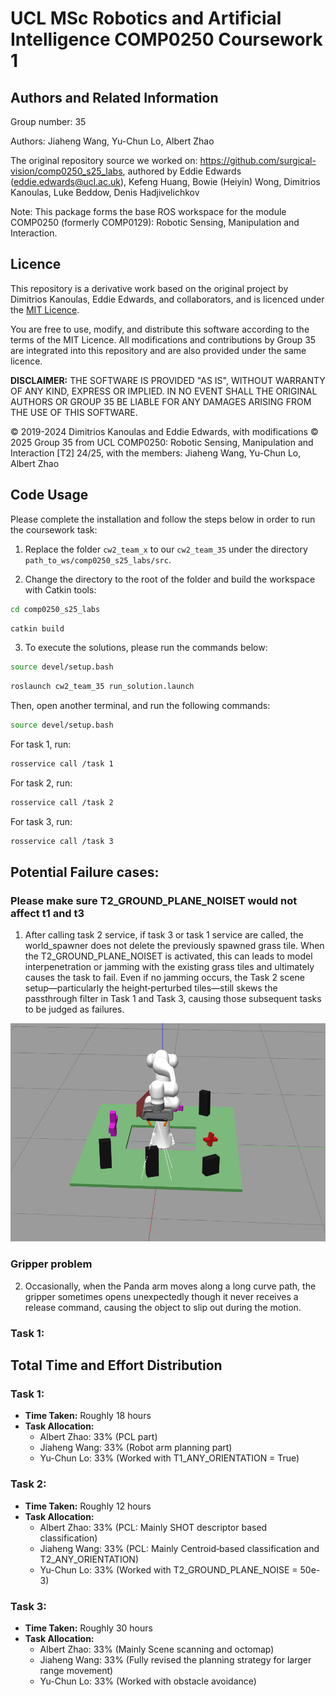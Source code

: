 # UCL MSc Robotics and Artificial Intelligence COMP0250 Coursework 1
## Authors and Related Information

Group number: 35

Authors: Jiaheng Wang, Yu-Chun Lo, Albert Zhao

The original repository source we worked on: https://github.com/surgical-vision/comp0250_s25_labs, authored by Eddie Edwards
(eddie.edwards@ucl.ac.uk), Kefeng Huang, Bowie (Heiyin) Wong, Dimitrios Kanoulas, Luke Beddow, Denis Hadjivelichkov

Note: This package forms the base ROS workspace for the module COMP0250 (formerly COMP0129): Robotic Sensing, Manipulation and Interaction.

## Licence

This repository is a derivative work based on the original project by Dimitrios Kanoulas, Eddie Edwards, and collaborators, and is licenced under the [MIT Licence](LICENSE.txt).

You are free to use, modify, and distribute this software according to the terms of the MIT Licence. All modifications and contributions by Group 35 are integrated into this repository and are also provided under the same licence.

**DISCLAIMER:** THE SOFTWARE IS PROVIDED "AS IS", WITHOUT WARRANTY OF ANY KIND, EXPRESS OR IMPLIED. IN NO EVENT SHALL THE ORIGINAL AUTHORS OR GROUP 35 BE LIABLE FOR ANY DAMAGES ARISING FROM THE USE OF THIS SOFTWARE.

© 2019-2024 Dimitrios Kanoulas and Eddie Edwards, with modifications © 2025 Group 35 from UCL COMP0250: Robotic Sensing, Manipulation and Interaction [T2] 24/25, with the members: Jiaheng Wang, Yu-Chun Lo, Albert Zhao 

## Code Usage

Please complete the installation and follow the steps below in order to run the coursework task:

1. Replace the folder `cw2_team_x` to our `cw2_team_35` under the directory `path_to_ws/comp0250_s25_labs/src`.

2. Change the directory to the root of the folder and build the workspace with Catkin tools:

```bash
cd comp0250_s25_labs
```

```bash
catkin build
```

3. To execute the solutions, please run the commands below:

```bash
source devel/setup.bash
```

```bash
roslaunch cw2_team_35 run_solution.launch
```

Then, open another terminal, and run the following commands:

```bash
source devel/setup.bash
```

For task 1, run:
```bash
rosservice call /task 1
```

For task 2, run: 
```bash
rosservice call /task 2
```

For task 3, run: 
```bash
rosservice call /task 3
```

## Potential Failure cases:
### Please make sure T2_GROUND_PLANE_NOISET would not affect t1 and t3
1. After calling task 2 service, if task 3 or task 1 service are called, the world_spawner does not delete the previously spawned grass tile. When the T2_GROUND_PLANE_NOISET is activated, this can leads to model interpenetration or jamming with the existing grass tiles and ultimately causes the task to fail. Even if no jamming occurs, the Task 2 scene setup—particularly the height‑perturbed tiles—still skews the passthrough filter in Task 1 and Task 3, causing those subsequent tasks to be judged as failures.

![fk](figures/bug.jpg)

### Gripper problem
2. Occasionally, when the Panda arm moves along a long curve path, the gripper sometimes opens unexpectedly though it never receives a release command, causing the object to slip out during the motion.

### Task 1:

## Total Time and Effort Distribution

### Task 1:
- **Time Taken:** Roughly 18 hours
- **Task Allocation:**  
  - Albert Zhao: 33% (PCL part)
  - Jiaheng Wang: 33% (Robot arm planning part)
  - Yu-Chun Lo: 33% (Worked with T1_ANY_ORIENTATION = True)

### Task 2:
- **Time Taken:** Roughly 12 hours
- **Task Allocation:**  
  - Albert Zhao: 33% (PCL: Mainly SHOT descriptor based classification)
  - Jiaheng Wang: 33% (PCL: Mainly Centroid‑based classification and T2_ANY_ORIENTATION)
  - Yu-Chun Lo: 33% (Worked with T2_GROUND_PLANE_NOISE = 50e-3)

### Task 3:
- **Time Taken:** Roughly 30 hours
- **Task Allocation:**  
  - Albert Zhao: 33% (Mainly Scene scanning and octomap)
  - Jiaheng Wang: 33% (Fully revised the planning strategy for larger range movement)
  - Yu-Chun Lo: 33% (Worked with obstacle avoidance)